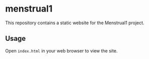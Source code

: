 # menstrual1

This repository contains a static website for the Menstrual1 project.

## Usage

Open `index.html` in your web browser to view the site.
